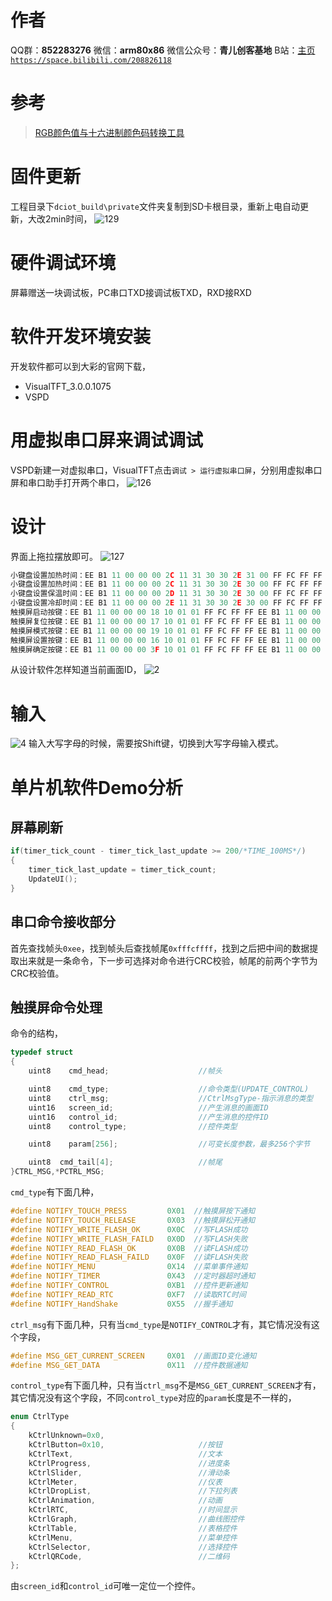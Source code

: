 ﻿# 作者
QQ群：**852283276**
微信：**arm80x86**
微信公众号：**青儿创客基地**
B站：[主页 `https://space.bilibili.com/208826118`](https://space.bilibili.com/208826118)

# 参考
> [RGB颜色值与十六进制颜色码转换工具](https://www.sioe.cn/yingyong/yanse-rgb-16/)

# 固件更新
工程目录下`dciot_build\private`文件夹复制到SD卡根目录，重新上电自动更新，大改2min时间，
![129](https://img-blog.csdnimg.cn/20200210202814205.png?x-oss-process=image/watermark,type_ZmFuZ3poZW5naGVpdGk,shadow_10,text_aHR0cHM6Ly9ibG9nLmNzZG4ubmV0L1podV9aaHVfMjAwOQ==,size_16,color_FFFFFF,t_70)
# 硬件调试环境
屏幕赠送一块调试板，PC串口TXD接调试板TXD，RXD接RXD
# 软件开发环境安装
开发软件都可以到大彩的官网下载，
- VisualTFT_3.0.0.1075
- VSPD

# 用虚拟串口屏来调试调试
VSPD新建一对虚拟串口，VisualTFT点击`调试 > 运行虚拟串口屏`，分别用虚拟串口屏和串口助手打开两个串口，
![126](https://img-blog.csdnimg.cn/20191204221411651.png?x-oss-process=image/watermark,type_ZmFuZ3poZW5naGVpdGk,shadow_10,text_aHR0cHM6Ly9ibG9nLmNzZG4ubmV0L1podV9aaHVfMjAwOQ==,size_16,color_FFFFFF,t_70)
# 设计
界面上拖拉摆放即可。
![127](https://img-blog.csdnimg.cn/20191227220902540.PNG?x-oss-process=image/watermark,type_ZmFuZ3poZW5naGVpdGk,shadow_10,text_aHR0cHM6Ly9ibG9nLmNzZG4ubmV0L1podV9aaHVfMjAwOQ==,size_16,color_FFFFFF,t_70)
```c
小键盘设置加热时间：EE B1 11 00 00 00 2C 11 31 30 30 2E 31 00 FF FC FF FF 
小键盘设置加热时间：EE B1 11 00 00 00 2C 11 31 30 30 2E 30 00 FF FC FF FF 
小键盘设置保温时间：EE B1 11 00 00 00 2D 11 31 30 30 2E 30 00 FF FC FF FF 
小键盘设置冷却时间：EE B1 11 00 00 00 2E 11 31 30 30 2E 30 00 FF FC FF FF 
触摸屏启动按键：EE B1 11 00 00 00 18 10 01 01 FF FC FF FF EE B1 11 00 00 00 18 10 01 00 FF FC FF FF 
触摸屏复位按键：EE B1 11 00 00 00 17 10 01 01 FF FC FF FF EE B1 11 00 00 00 17 10 01 00 FF FC FF FF 
触摸屏模式按键：EE B1 11 00 00 00 19 10 01 01 FF FC FF FF EE B1 11 00 00 00 19 10 01 00 FF FC FF FF 
触摸屏设置按键：EE B1 11 00 00 00 16 10 01 01 FF FC FF FF EE B1 11 00 00 00 16 10 01 00 FF FC FF FF 
触摸屏确定按键：EE B1 11 00 00 00 3F 10 01 01 FF FC FF FF EE B1 11 00 00 00 3F 10 01 00 FF FC FF FF 
```
从设计软件怎样知道当前画面ID，
![2](https://img-blog.csdnimg.cn/20200809183758507.PNG)

# 输入
![4](https://img-blog.csdnimg.cn/2020082314113063.png?x-oss-process=image/watermark,type_ZmFuZ3poZW5naGVpdGk,shadow_10,text_aHR0cHM6Ly9ibG9nLmNzZG4ubmV0L1podV9aaHVfMjAwOQ==,size_16,color_FFFFFF,t_70#pic_center)
输入大写字母的时候，需要按Shift键，切换到大写字母输入模式。

# 单片机软件Demo分析
## 屏幕刷新
```c
if(timer_tick_count - timer_tick_last_update >= 200/*TIME_100MS*/)
{
    timer_tick_last_update = timer_tick_count;   
    UpdateUI();
} 
```
## 串口命令接收部分
首先查找帧头`0xee`，找到帧头后查找帧尾`0xfffcffff`，找到之后把中间的数据提取出来就是一条命令，下一步可选择对命令进行CRC校验，帧尾的前两个字节为CRC校验值。
## 触摸屏命令处理
命令的结构，
```c
typedef struct
{
    uint8    cmd_head;                    //帧头

    uint8    cmd_type;                    //命令类型(UPDATE_CONTROL)    
    uint8    ctrl_msg;                    //CtrlMsgType-指示消息的类型
    uint16   screen_id;                   //产生消息的画面ID
    uint16   control_id;                  //产生消息的控件ID
    uint8    control_type;                //控件类型

    uint8    param[256];                  //可变长度参数，最多256个字节

    uint8  cmd_tail[4];                   //帧尾
}CTRL_MSG,*PCTRL_MSG;
```
`cmd_type`有下面几种，
```c
#define NOTIFY_TOUCH_PRESS         0X01  //触摸屏按下通知
#define NOTIFY_TOUCH_RELEASE       0X03  //触摸屏松开通知
#define NOTIFY_WRITE_FLASH_OK      0X0C  //写FLASH成功
#define NOTIFY_WRITE_FLASH_FAILD   0X0D  //写FLASH失败
#define NOTIFY_READ_FLASH_OK       0X0B  //读FLASH成功
#define NOTIFY_READ_FLASH_FAILD    0X0F  //读FLASH失败
#define NOTIFY_MENU                0X14  //菜单事件通知
#define NOTIFY_TIMER               0X43  //定时器超时通知
#define NOTIFY_CONTROL             0XB1  //控件更新通知
#define NOTIFY_READ_RTC            0XF7  //读取RTC时间
#define NOTIFY_HandShake           0X55  //握手通知
```
`ctrl_msg`有下面几种，只有当`cmd_type`是`NOTIFY_CONTROL`才有，其它情况没有这个字段，
```c
#define MSG_GET_CURRENT_SCREEN     0X01  //画面ID变化通知
#define MSG_GET_DATA               0X11  //控件数据通知
```
`control_type`有下面几种，只有当`ctrl_msg`不是`MSG_GET_CURRENT_SCREEN`才有，其它情况没有这个字段，不同`control_type`对应的`param`长度是不一样的，
```c
enum CtrlType
{
    kCtrlUnknown=0x0,
    kCtrlButton=0x10,                     //按钮
    kCtrlText,                            //文本
    kCtrlProgress,                        //进度条
    kCtrlSlider,                          //滑动条
    kCtrlMeter,                           //仪表
    kCtrlDropList,                        //下拉列表
    kCtrlAnimation,                       //动画
    kCtrlRTC,                             //时间显示
    kCtrlGraph,                           //曲线图控件
    kCtrlTable,                           //表格控件
    kCtrlMenu,                            //菜单控件
    kCtrlSelector,                        //选择控件
    kCtrlQRCode,                          //二维码
};
```
由`screen_id`和`control_id`可唯一定位一个控件。
